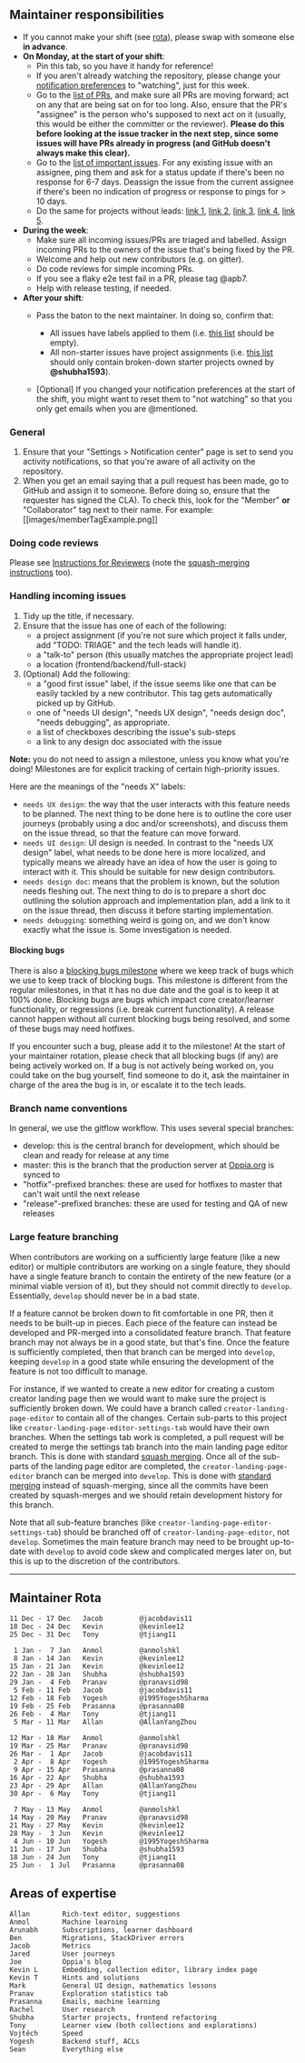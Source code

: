 ## Maintainer responsibilities
- If you cannot make your shift (see [rota](https://github.com/oppia/oppia/wiki/Instructions-for-Maintainers#maintainer-rota)), please swap with someone else **in advance**.
- **On Monday, at the start of your shift**:
  - Pin this tab, so you have it handy for reference!
  - If you aren't already watching the repository, please change your [notification preferences](https://github.com/oppia/oppia/subscription) to "watching", just for this week.
  - Go to the [list of PRs](https://github.com/oppia/oppia/pulls), and make sure all PRs are moving forward; act on any that are being sat on for too long. Also, ensure that the PR's "assignee" is the person who's supposed to next act on it (usually, this would be either the committer or the reviewer). **Please do this before looking at the issue tracker in the next step, since some issues will have PRs already in progress (and GitHub doesn't always make this clear).**
  - Go to the [list of important issues](https://github.com/oppia/oppia/issues?q=is%3Aissue+is%3Aopen+label%3Aimportant). For any existing issue with an assignee, ping them and ask for a status update if there's been no response for 6-7 days. Deassign the issue from the current assignee if there's been no indication of progress or response to pings for > 10 days.
  - Do the same for projects without leads: [link 1](https://github.com/oppia/oppia/issues?q=is%3Aopen+is%3Aissue+project%3Aoppia%2Foppia%2F22), [link 2](https://github.com/oppia/oppia/issues?q=is%3Aopen+is%3Aissue+project%3Aoppia%2Foppia%2F21), [link 3](https://github.com/oppia/oppia/issues?q=is%3Aopen+is%3Aissue+project%3Aoppia%2Foppia%2F20), [link 4](https://github.com/oppia/oppia/issues?q=is%3Aopen+is%3Aissue+project%3Aoppia%2Foppia%2F12), [link 5](https://github.com/oppia/oppia/issues?q=is%3Aopen+is%3Aissue+project%3Aoppia%2Foppia%2F1).
- **During the week**:
  - Make sure all incoming issues/PRs are triaged and labelled. Assign incoming PRs to the owners of the issue that's being fixed by the PR.
  - Welcome and help out new contributors (e.g. on gitter).
  - Do code reviews for simple incoming PRs.
  - If you see a flaky e2e test fail in a PR, please tag @apb7.
  - Help with release testing, if needed.
- **After your shift**:
  - Pass the baton to the next maintainer. In doing so, confirm that:
    - All issues have labels applied to them (i.e. [this list](https://github.com/oppia/oppia/issues?utf8=%E2%9C%93&q=is%3Aissue%20is%3Aopen%20-label%3A%22backend%22%20-label%3A%22frontend%22%20-label%3A%22full-stack%22%20-label%3A%22TODO%3A%20triage%22%20) should be empty).
    - All non-starter issues have project assignments (i.e. [this list](https://github.com/oppia/oppia/issues?utf8=%E2%9C%93&q=is%3Aissue%20is%3Aopen%20no%3Aproject) should only contain broken-down starter projects owned by **@shubha1593**).

  - [Optional] If you changed your notification preferences at the start of the shift, you might want to reset them to "not watching" so that you only get emails when you are @mentioned.

### General
1. Ensure that your "Settings > Notification center" page is set to send you activity notifications, so that you're aware of all activity on the repository.
2. When you get an email saying that a pull request has been made, go to GitHub and assign it to someone. Before doing so, ensure that the requester has signed the CLA). To check this, look for the "Member" **or** "Collaborator" tag next to their name. For example:
[[images/memberTagExample.png]]

### Doing code reviews
Please see [Instructions for Reviewers](https://github.com/oppia/oppia/wiki/Instructions-for-Reviewers) (note the [squash-merging instructions](https://github.com/oppia/oppia/wiki/Instructions-for-Reviewers#merging-into-develop) too).

### Handling incoming issues
1. Tidy up the title, if necessary.
2. Ensure that the issue has one of each of the following:
   * a project assignment (if you're not sure which project it falls under, add "TODO: TRIAGE" and the tech leads will handle it).
   * a "talk-to" person (this usually matches the appropriate project lead)
   * a location (frontend/backend/full-stack)
3. (Optional) Add the following:
   * a "good first issue" label, if the issue seems like one that can be easily tackled by a new contributor. This tag gets automatically picked up by GitHub.
   * one of "needs UI design", "needs UX design", "needs design doc", "needs debugging", as appropriate.
   * a list of checkboxes describing the issue's sub-steps
   * a link to any design doc associated with the issue

**Note:** you do not need to assign a milestone, unless you know what you're doing! Milestones are for explicit tracking of certain high-priority issues.

Here are the meanings of the "needs X" labels:

* `needs UX design`: the way that the user interacts with this feature needs to be planned. The next thing to be done here is to outline the core user journeys (probably using a doc and/or screenshots), and discuss them on the issue thread, so that the feature can move forward.
* `needs UI design`: UI design is needed. In contrast to the "needs UX design" label, what needs to be done here is more localized, and typically means we already have an idea of how the user is going to interact with it. This should be suitable for new design contributors.
* `needs design doc`: means that the problem is known, but the solution needs fleshing out. The next thing to do is to prepare a short doc outlining the solution approach and implementation plan, add a link to it on the issue thread, then discuss it before starting implementation.
* `needs debugging`: something weird is going on, and we don't know exactly what the issue is. Some investigation is needed.

#### Blocking bugs
There is also a [blocking bugs milestone](https://github.com/oppia/oppia/milestone/39) where we keep track of bugs which we use to keep track of blocking bugs. This milestone is different from the regular milestones, in that it has no due date and the goal is to keep it at 100% done. Blocking bugs are bugs which impact core creator/learner functionality, or regressions (i.e. break current functionality). A release cannot happen without all current blocking bugs being resolved, and some of these bugs may need hotfixes. 

If you encounter such a bug, please add it to the milestone! At the start of your maintainer rotation, please check that all blocking bugs (if any) are being actively worked on. If a bug is not actively being worked on, you could take on the bug yourself, find someone to do it, ask the maintainer in charge of the area the bug is in, or escalate it to the tech leads.

### Branch name conventions

In general, we use the gitflow workflow. This uses several special branches:

  * develop: this is the central branch for development, which should be clean and ready for release at any time
  * master: this is the branch that the production server at [Oppia.org](https://www.oppia.org) is synced to
  * "hotfix"-prefixed branches: these are used for hotfixes to master that can't wait until the next release
  * "release"-prefixed branches: these are used for testing and QA of new releases

### Large feature branching

When contributors are working on a sufficiently large feature (like a new editor) or multiple contributors are working on a single feature, they should have a single feature branch to contain the entirety of the new feature (or a minimal viable version of it), but they should not commit directly to `develop`. Essentially, `develop` should never be in a bad state.

If a feature cannot be broken down to fit comfortable in one PR, then it needs to be built-up in pieces. Each piece of the feature can instead be developed and PR-merged into a consolidated feature branch. That feature branch may not always be in a good state, but that's fine. Once the feature is sufficiently completed, then that branch can be merged into `develop`, keeping `develop` in a good state while ensuring the development of the feature is not too difficult to manage.

For instance, if we wanted to create a new editor for creating a custom creator landing page then we would want to make sure the project is sufficiently broken down. We could have a branch called ``creator-landing-page-editor`` to contain all of the changes. Certain sub-parts to this project like ``creator-landing-page-editor-settings-tab`` would have their own branches. When the settings tab work is completed, a pull request will be created to merge the settings tab branch into the main landing page editor branch. This is done with standard [squash merging](https://github.com/oppia/oppia/wiki/Instructions-for-Reviewers#squash-merging). Once all of the sub-parts of the landing page editor are completed, the ``creator-landing-page-editor`` branch can be merged into ``develop``. This is done with [standard merging](https://github.com/oppia/oppia/wiki/Instructions-for-Reviewers#standard-merging) instead of squash-merging, since all the commits have been created by squash-merges and we should retain development history for this branch.

Note that all sub-feature branches (like ``creator-landing-page-editor-settings-tab``) should be branched off of ``creator-landing-page-editor``, not ``develop``. Sometimes the main feature branch may need to be brought up-to-date with ``develop`` to avoid code skew and complicated merges later on, but this is up to the discretion of the contributors.

----

## Maintainer Rota

```
11 Dec - 17 Dec   Jacob         @jacobdavis11
18 Dec - 24 Dec   Kevin         @kevinlee12
25 Dec - 31 Dec   Tony          @tjiang11

 1 Jan -  7 Jan   Anmol         @anmolshkl
 8 Jan - 14 Jan   Kevin         @kevinlee12
15 Jan - 21 Jan   Kevin         @kevinlee12
22 Jan - 28 Jan   Shubha        @shubha1593
29 Jan -  4 Feb   Pranav        @pranavsid98
 5 Feb - 11 Feb   Jacob         @jacobdavis11
12 Feb - 18 Feb   Yogesh        @1995YogeshSharma
19 Feb - 25 Feb   Prasanna      @prasanna08
26 Feb -  4 Mar   Tony          @tjiang11
 5 Mar - 11 Mar   Allan         @AllanYangZhou

12 Mar - 18 Mar   Anmol         @anmolshkl
19 Mar - 25 Mar   Pranav        @pranavsid98
26 Mar -  1 Apr   Jacob         @jacobdavis11
 2 Apr -  8 Apr   Yogesh        @1995YogeshSharma
 9 Apr - 15 Apr   Prasanna      @prasanna08
16 Apr - 22 Apr   Shubha        @shubha1593
23 Apr - 29 Apr   Allan         @AllanYangZhou 
30 Apr -  6 May   Tony          @tjiang11

 7 May - 13 May   Anmol         @anmolshkl
14 May - 20 May   Pranav        @pranavsid98
21 May - 27 May   Kevin         @kevinlee12
28 May -  3 Jun   Kevin         @kevinlee12
 4 Jun - 10 Jun   Yogesh        @1995YogeshSharma
11 Jun - 17 Jun   Shubha        @shubha1593
18 Jun - 24 Jun   Tony          @tjiang11
25 Jun -  1 Jul   Prasanna      @prasanna08

```

## Areas of expertise

```
Allan        Rich-text editor, suggestions
Anmol        Machine learning
Arunabh      Subscriptions, learner dashboard
Ben          Migrations, StackDriver errors
Jacob        Metrics
Jared        User journeys
Joe          Oppia's blog
Kevin L      Embedding, collection editor, library index page
Kevin T      Hints and solutions
Mark         General UI design, mathematics lessons
Pranav       Exploration statistics tab
Prasanna     Emails, machine learning
Rachel       User research
Shubha       Starter projects, frontend refactoring
Tony         Learner view (both collections and explorations)
Vojtěch      Speed
Yogesh       Backend stuff, ACLs
Sean         Everything else
```
